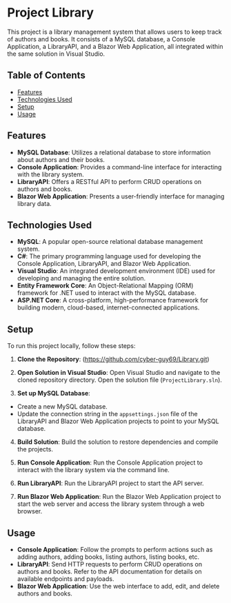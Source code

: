 # Project Library

This project is a library management system that allows users to keep track of authors and books. It consists of a MySQL database, a Console Application, a LibraryAPI, and a Blazor Web Application, all integrated within the same solution in Visual Studio.

## Table of Contents

- [Features](#features)
- [Technologies Used](#technologies-used)
- [Setup](#setup)
- [Usage](#usage)

## Features

- **MySQL Database**: Utilizes a relational database to store information about authors and their books.
- **Console Application**: Provides a command-line interface for interacting with the library system.
- **LibraryAPI**: Offers a RESTful API to perform CRUD operations on authors and books.
- **Blazor Web Application**: Presents a user-friendly interface for managing library data.

## Technologies Used

- **MySQL**: A popular open-source relational database management system.
- **C#**: The primary programming language used for developing the Console Application, LibraryAPI, and Blazor Web Application.
- **Visual Studio**: An integrated development environment (IDE) used for developing and managing the entire solution.
- **Entity Framework Core**: An Object-Relational Mapping (ORM) framework for .NET used to interact with the MySQL database.
- **ASP.NET Core**: A cross-platform, high-performance framework for building modern, cloud-based, internet-connected applications.

## Setup

To run this project locally, follow these steps:

1. **Clone the Repository**:
   (https://github.com/cyber-guy69/Library.git)

2. **Open Solution in Visual Studio**: 
Open Visual Studio and navigate to the cloned repository directory. Open the solution file (`ProjectLibrary.sln`).

3. **Set up MySQL Database**: 
- Create a new MySQL database.
- Update the connection string in the `appsettings.json` file of the LibraryAPI and Blazor Web Application projects to point to your MySQL database.

4. **Build Solution**: 
Build the solution to restore dependencies and compile the projects.

5. **Run Console Application**: 
Run the Console Application project to interact with the library system via the command line.

6. **Run LibraryAPI**: 
Run the LibraryAPI project to start the API server.

7. **Run Blazor Web Application**: 
Run the Blazor Web Application project to start the web server and access the library system through a web browser.

## Usage

- **Console Application**: Follow the prompts to perform actions such as adding authors, adding books, listing authors, listing books, etc.
- **LibraryAPI**: Send HTTP requests to perform CRUD operations on authors and books. Refer to the API documentation for details on available endpoints and payloads.
- **Blazor Web Application**: Use the web interface to add, edit, and delete authors and books.

